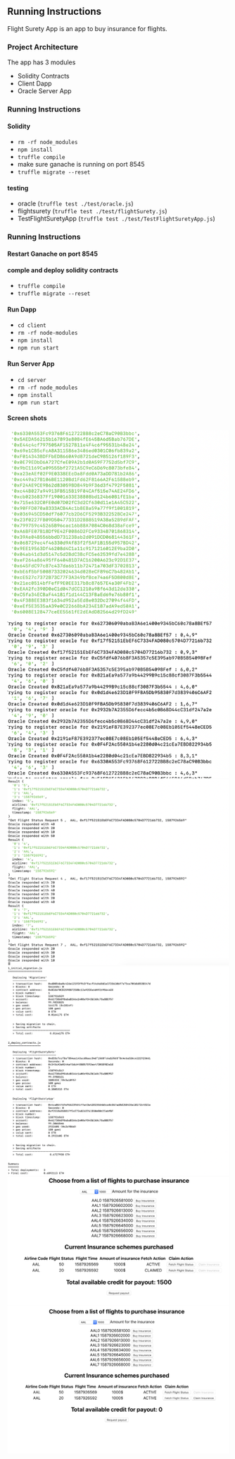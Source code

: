 ## Running Instructions
Flight Surety App is an app to buy insurance for flights.

### Project Architecture
The app has 3 modules
- Solidity Contracts
- Client Dapp
- Oracle Server App

### Running Instructions
#### Solidity 
- `rm -rf node_modules`
- `npm install`
- `truffle compile`
- make sure ganache is running on port 8545
- `truffle migrate --reset`

#### testing
- oracle (`truffle test ./test/oracle.js`)
- flightsurety (`truffle test ./test/flightSurety.js`)  
- TestFlightSuretyApp (`truffle test ./test/TestFlightSuretyApp.js`)  

### Running Instructions
#### Restart Ganache on port 8545
#### comple and deploy solidity contracts
- `truffle compile`
- `truffle migrate --reset`

#### Run Dapp
- `cd client`
- `rm -rf node-modules`
- `npm install`
- `npm run start`


#### Run Server App
- `cd server`
- `rm -rf node_modules`
- `npm install`
- `npm run start`


#### Screen shots
![oracle](images/oracle.png)
![oracle_response](images/oracle_response.png)
![smart_contract_deploy](images/smart_contract_deploy.png)
![app1](images/insurance_app_claimed.png)
![app2](images/insurance_app_purchased.png)
